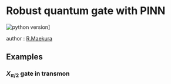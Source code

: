 # Robust quantum gate with PINN

![python version](https://img.shields.io/badge/python-3.10%2B-blue)]

author : [R.Maekura](https://github.com/Fermi-D)

## Examples
### $X_{\pi/2}$ gate in transmon
